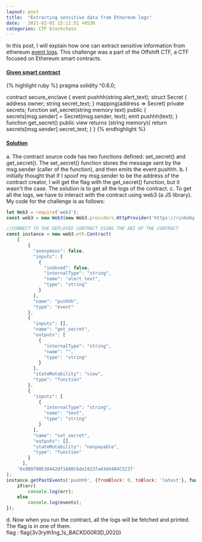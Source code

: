 ```yaml
---
layout: post
title:  "Extracting sensitive data from Ethereum logs"
date:   2021-02-01 15:11:51 +0530
categories: CTF blockchain
---
```

<style type="text/css">
  img {
    padding: 5px;
    display: block;
  }
</style>
In this post, I will explain how one can extract sensitive information from ethereum [event logs][ethereum-logs]. This challenge was a part of the Offshift CTF, a CTF focused on Ethereum smart contracts.

<h4><u>Given smart contract</u></h4>
{% highlight ruby %}
pragma solidity ^0.6.0;

contract secure_enclave {
    event pushhh(string alert_text);
    struct Secret {
        address owner;
        string secret_text;
    }
    mapping(address => Secret) private secrets;
    function set_secret(string memory text) public {
        secrets[msg.sender] = Secret(msg.sender, text);
        emit pushhh(text);
    }
    function get_secret() public view returns (string memory){
        return secrets[msg.sender].secret_text;
    }
}
{% endhighlight %}

<h4><u>Solution</u></h4>
a. The contract source code has two functions defined: set_secret() and get_secret(). The set_secret() function stores the message sent by the msg.sender (caller of the function), and then emits the event pushhh.  
b. I initially thought that if I spoof my msg.sender to be the address of the contract creator, I will get the flag with the get_secret() function, but it wasn't the case. The solution is to get all the logs of the contract.  
c. To get all the logs, we have to interact with the contract using web3 (a JS library). My code for the challenge is as follows:

```javascript
let Web3 = require('web3');
const web3 = new Web3(new Web3.providers.HttpProvider('https://rinkeby.infura.io/v3/<KEY>'));

//CONNECT TO THE DEPLOYED CONTRACT USING THE ABI OF THE CONTRACT
const instance = new web3.eth.Contract(
	[
        {
          "anonymous": false,
          "inputs": [
            {
              "indexed": false,
              "internalType": "string",
              "name": "alert_text",
              "type": "string"
            }
          ],
          "name": "pushhh",
          "type": "event"
        },
        {
          "inputs": [],
          "name": "get_secret",
          "outputs": [
            {
              "internalType": "string",
              "name": "",
              "type": "string"
            }
          ],
          "stateMutability": "view",
          "type": "function"
        },
        {
          "inputs": [
            {
              "internalType": "string",
              "name": "text",
              "type": "string"
            }
          ],
          "name": "set_secret",
          "outputs": [],
          "stateMutability": "nonpayable",
          "type": "function"
        }
      ],
	'0x9B0780E30442df1A00C6de19237a43d4404C5237'
);	
instance.getPastEvents('pushhh', {fromBlock: 0, toBlock: 'latest'}, function(err, events){
	if(err)
		console.log(err);
	else
		console.log(events);
});
```

d. Now when you run the contract, all the logs will be fetched and printed. The flag is in one of them.     
flag : flag{3v3ryth1ng_1s_BACKD00R3D_0020}             

[remix-link]: https://remix.ethereum.org/
[ethereum-logs]: https://medium.com/linum-labs/everything-you-ever-wanted-to-know-about-events-and-logs-on-ethereum-fec84ea7d0a5
